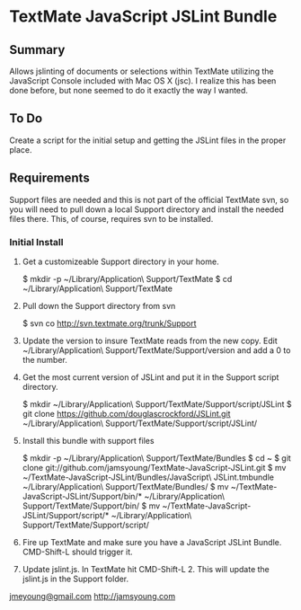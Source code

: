# TextMate JavaScript JSLint Bundle

## Summary
Allows jslinting of documents or selections within TextMate utilizing the
JavaScript Console included with Mac OS X (jsc).  I realize this has
been done before, but none seemed to do it exactly the way I wanted.


## To Do
Create a script for the initial setup and getting the JSLint files in the
proper place.


## Requirements
Support files are needed and this is not part of the official TextMate svn, so
you will need to pull down a local Support directory and install the needed
files there.  This, of course, requires svn to be installed.


### Initial Install
1. Get a customizeable Support directory in your home.

    $ mkdir -p ~/Library/Application\ Support/TextMate
    $ cd ~/Library/Application\ Support/TextMate


2. Pull down the Support directory from svn

    $ svn co http://svn.textmate.org/trunk/Support


3. Update the version to insure TextMate reads from the new copy.  Edit
   ~/Library/Application\ Support/TextMate/Support/version and add a 0 to the
   number.


4. Get the most current version of JSLint and put it in the Support script
   directory.

    $ mkdir ~/Library/Application\ Support/TextMate/Support/script/JSLint
    $ git clone https://github.com/douglascrockford/JSLint.git ~/Library/Application\ Support/TextMate/Support/script/JSLint/


5. Install this bundle with support files

    $ mkdir -p ~/Library/Application\ Support/TextMate/Bundles
    $ cd ~
    $ git clone git://github.com/jamsyoung/TextMate-JavaScript-JSLint.git
    $ mv ~/TextMate-JavaScript-JSLint/Bundles/JavaScript\ JSLint.tmbundle ~/Library/Application\ Support/TextMate/Bundles/
    $ mv ~/TextMate-JavaScript-JSLint/Support/bin/* ~/Library/Application\ Support/TextMate/Support/bin/
    $ mv ~/TextMate-JavaScript-JSLint/Support/script/* ~/Library/Application\ Support/TextMate/Support/script/


6. Fire up TextMate and make sure you have a JavaScript JSLint Bundle.  CMD-Shift-L should trigger it.


7. Update jslint.js.  In TextMate hit CMD-Shift-L 2.  This will update the jslint.js in the Support folder.


jmeyoung@gmail.com
http://jamsyoung.com
